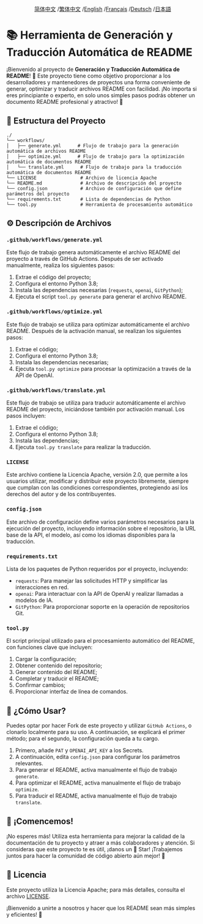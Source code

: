 <div align="center">

[简体中文](/README.md) /[繁体中文](/README/README_zh-TW.md) /[English](/README/README_en.md) /[Français](/README/README_fr.md) /[Deutsch](/README/README_de.md) /[日本語](/README/README_ja.md)

</div>

# 📚 Herramienta de Generación y Traducción Automática de README

¡Bienvenido al proyecto de **Generación y Traducción Automática de README**! 🎉 Este proyecto tiene como objetivo proporcionar a los desarrolladores y mantenedores de proyectos una forma conveniente de generar, optimizar y traducir archivos README con facilidad. ¡No importa si eres principiante o experto, en solo unos simples pasos podrás obtener un documento README profesional y atractivo! 🚀

## 📂 Estructura del Proyecto

```plaintext
./
└── workflows/
│   ├── generate.yml      # Flujo de trabajo para la generación automática de archivos README
│   ├── optimize.yml      # Flujo de trabajo para la optimización automática de documentos README
│   └── translate.yml      # Flujo de trabajo para la traducción automática de documentos README
└── LICENSE                # Archivo de licencia Apache
└── README.md              # Archivo de descripción del proyecto
└── config.json            # Archivo de configuración que define parámetros del proyecto
└── requirements.txt       # Lista de dependencias de Python
└── tool.py                # Herramienta de procesamiento automático
```

## ⚙️ Descripción de Archivos

### `.github/workflows/generate.yml`
Este flujo de trabajo genera automáticamente el archivo README del proyecto a través de GitHub Actions. Después de ser activado manualmente, realiza los siguientes pasos:
1. Extrae el código del proyecto;
2. Configura el entorno Python 3.8;
3. Instala las dependencias necesarias (`requests`, `openai`, `GitPython`);
4. Ejecuta el script `tool.py generate` para generar el archivo README.

### `.github/workflows/optimize.yml`
Este flujo de trabajo se utiliza para optimizar automáticamente el archivo README. Después de la activación manual, se realizan los siguientes pasos:
1. Extrae el código;
2. Configura el entorno Python 3.8;
3. Instala las dependencias necesarias;
4. Ejecuta `tool.py optimize` para procesar la optimización a través de la API de OpenAI.

### `.github/workflows/translate.yml`
Este flujo de trabajo se utiliza para traducir automáticamente el archivo README del proyecto, iniciándose también por activación manual. Los pasos incluyen:
1. Extrae el código;
2. Configura el entorno Python 3.8;
3. Instala las dependencias;
4. Ejecuta `tool.py translate` para realizar la traducción.

### `LICENSE`
Este archivo contiene la Licencia Apache, versión 2.0, que permite a los usuarios utilizar, modificar y distribuir este proyecto libremente, siempre que cumplan con las condiciones correspondientes, protegiendo así los derechos del autor y de los contribuyentes.

### `config.json`
Este archivo de configuración define varios parámetros necesarios para la ejecución del proyecto, incluyendo información sobre el repositorio, la URL base de la API, el modelo, así como los idiomas disponibles para la traducción.

### `requirements.txt`
Lista de los paquetes de Python requeridos por el proyecto, incluyendo:
- `requests`: Para manejar las solicitudes HTTP y simplificar las interacciones en red.
- `openai`: Para interactuar con la API de OpenAI y realizar llamadas a modelos de IA.
- `GitPython`: Para proporcionar soporte en la operación de repositorios Git.

### `tool.py`
El script principal utilizado para el procesamiento automático del README, con funciones clave que incluyen:
1. Cargar la configuración;
2. Obtener contenido del repositorio;
3. Generar contenido del README;
4. Completar y traducir el README;
5. Confirmar cambios;
6. Proporcionar interfaz de línea de comandos.

## 🌸 ¿Cómo Usar?

Puedes optar por hacer Fork de este proyecto y utilizar `GitHub Actions`, o clonarlo localmente para su uso. A continuación, se explicará el primer método; para el segundo, la configuración queda a tu cargo.

1. Primero, añade `PAT` y `OPENAI_API_KEY` a los Secrets.
2. A continuación, edita `config.json` para configurar los parámetros relevantes.
3. Para generar el README, activa manualmente el flujo de trabajo `generate`.
4. Para optimizar el README, activa manualmente el flujo de trabajo `optimize`.
5. Para traducir el README, activa manualmente el flujo de trabajo `translate`.

## 🌟 ¡Comencemos!

¡No esperes más! Utiliza esta herramienta para mejorar la calidad de la documentación de tu proyecto y atraer a más colaboradores y atención. Si consideras que este proyecto te es útil, ¡danos un 💖 Star! ¡Trabajemos juntos para hacer la comunidad de código abierto aún mejor! 🌈

## 📄 Licencia

Este proyecto utiliza la Licencia Apache; para más detalles, consulta el archivo [LICENSE](LICENSE).

¡Bienvenido a unirte a nosotros y hacer que los README sean más simples y eficientes! 🚀